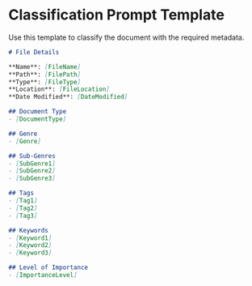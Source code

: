# Classification Prompt Template

Use this template to classify the document with the required metadata.

```markdown
# File Details

**Name**: [FileName]
**Path**: [FilePath]
**Type**: [FileType]
**Location**: [FileLocation]
**Date Modified**: [DateModified]

## Document Type
- [DocumentType]

## Genre
- [Genre]

## Sub-Genres
- [SubGenre1]
- [SubGenre2]
- [SubGenre3]

## Tags
- [Tag1]
- [Tag2]
- [Tag3]

## Keywords
- [Keyword1]
- [Keyword2]
- [Keyword3]

## Level of Importance
- [ImportanceLevel]
